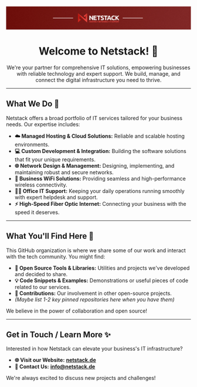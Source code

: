 <img src="img/banner.jpg"></img>

<p align="center">
  <!-- Optional: Add your logo here -->
  <!-- <img src="URL_TO_YOUR_LOGO.png" alt="Netstack Logo" width="200"/> -->
  <h1 align="center">Welcome to Netstack! 👋</h1>
</p>

<p align="center">
  We're your partner for comprehensive IT solutions, empowering businesses with reliable technology and expert support. We build, manage, and connect the digital infrastructure you need to thrive.
</p>

---

## What We Do 🚀

Netstack offers a broad portfolio of IT services tailored for your business needs. Our expertise includes:

*   **☁️ Managed Hosting & Cloud Solutions:** Reliable and scalable hosting environments.
*   **💻 Custom Development & Integration:** Building the software solutions that fit your unique requirements.
*   **🌐 Network Design & Management:** Designing, implementing, and maintaining robust and secure networks.
*   **📶 Business WiFi Solutions:** Providing seamless and high-performance wireless connectivity.
*   **🧑‍💻 Office IT Support:** Keeping your daily operations running smoothly with expert helpdesk and support.
*   **⚡ High-Speed Fiber Optic Internet:** Connecting your business with the speed it deserves.

---

## What You'll Find Here 🔭

This GitHub organization is where we share some of our work and interact with the tech community. You might find:

*   **🔧 Open Source Tools & Libraries:** Utilities and projects we've developed and decided to share.
*   **💡 Code Snippets & Examples:** Demonstrations or useful pieces of code related to our services.
*   **🌱 Contributions:** Our involvement in other open-source projects.
*   *(Maybe list 1-2 key pinned repositories here when you have them)*

We believe in the power of collaboration and open source!

---

## Get in Touch / Learn More ✨

Interested in how Netstack can elevate your business's IT infrastructure?

*   **🌐 Visit our Website:** [**netstack.de**](https://www.netstack.de/en/)
*   **📧 Contact Us:** [**info@netstack.de**](mailto://info@netstack.de)

We're always excited to discuss new projects and challenges!